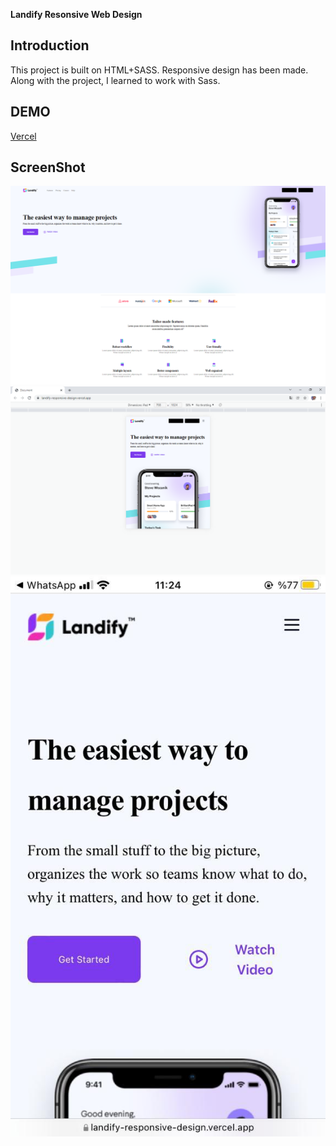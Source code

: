 **Landify Resonsive Web Design**

## Introduction

This project is built on HTML+SASS. Responsive design has been made. Along with the project, I learned to work with Sass.

## DEMO

[Vercel](https://landify-responsive-design.vercel.app/)

## ScreenShot

![Desktop](img/desktop.png)
![Tablet](img/tablet.png)
![Mobil](img/mobile.jpeg)